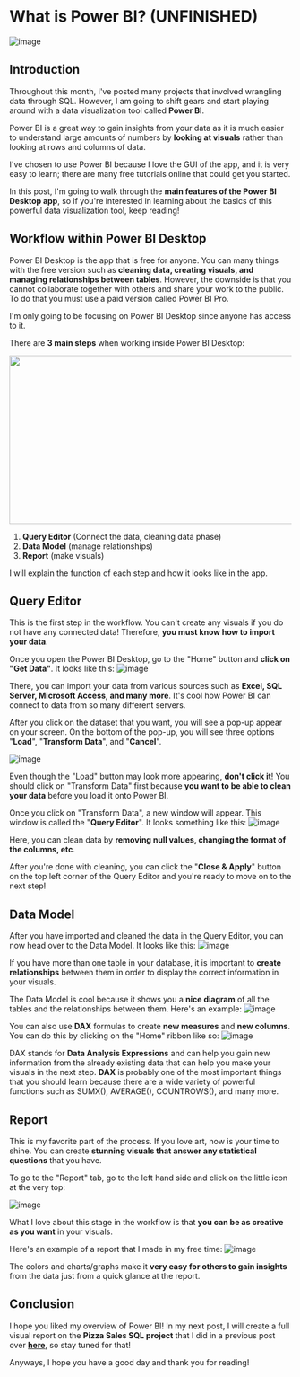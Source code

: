 # What is Power BI? (UNFINISHED)

![image](https://user-images.githubusercontent.com/112503726/202890187-9ce0eb36-1568-4836-94f8-d7dc5146048f.png)

## Introduction
Throughout this month, I've posted many projects that involved wrangling data through SQL. However, I am going to shift gears and start playing around with a data visualization tool called **Power BI**. 

Power BI is a great way to gain insights from your data as it is much easier to understand large amounts of numbers by **looking at visuals** rather than looking at rows and columns of data. 

I've chosen to use Power BI because I love the GUI of the app, and it is very easy to learn; there are many free tutorials online that could get you started.

In this post, I'm going to walk through the **main features of the Power BI Desktop app**, so if you're interested in learning about the basics of this powerful data visualization tool, keep reading! 

## Workflow within Power BI Desktop
Power BI Desktop is the app that is free for anyone. You can many things with the free version such as **cleaning data, creating visuals, and managing relationships between tables**. However, the downside is that you cannot collaborate together with others and share your work to the public. To do that you must use a paid version called Power BI Pro.

I'm only going to be focusing on Power BI Desktop since anyone has access to it.

There are **3 main steps** when working inside Power BI Desktop:
<p align="center">
  <img width="1000" height="300" src="https://user-images.githubusercontent.com/112503726/202918843-c95857cb-7ce7-4f49-9d18-1b2c009c2f38.png">
</p>

1. **Query Editor** (Connect the data, cleaning data phase)
2. **Data Model** (manage relationships)
3. **Report** (make visuals)

I will explain the function of each step and how it looks like in the app.

## Query Editor
This is the first step in the workflow. You can't create any visuals if you do not have any connected data! Therefore, **you must know how to import your data**.

Once you open the Power BI Desktop, go to the "Home" button and **click on "Get Data"**. It looks like this:
![image](https://user-images.githubusercontent.com/112503726/202919490-34e884fc-b2d6-4871-b4e3-9baa5d053e6d.png)

There, you can import your data from various sources such as **Excel, SQL Server, Microsoft Access, and many more**. It's cool how Power BI can connect to data from so many different servers. 

After you click on the dataset that you want, you will see a pop-up appear on your screen. On the bottom of the pop-up, you will see three options "**Load**", "**Transform Data**", and "**Cancel**". 

![image](https://user-images.githubusercontent.com/112503726/202919790-cb1abe50-53b6-41ba-a581-a447553d48d4.png)

Even though the "Load" button may look more appearing, **don't click it**! You should click on "Transform Data" first because **you want to be able to clean your data** before you load it onto Power BI.

Once you click on "Transform Data", a new window will appear. This window is called the "**Query Editor**". It looks something like this:
![image](https://user-images.githubusercontent.com/112503726/202920887-809d2e67-0478-4a68-a65a-c282b0d982cf.png)

Here, you can clean data by **removing null values, changing the format of the columns, etc**. 

After you're done with cleaning, you can click the "**Close & Apply**" button on the top left corner of the Query Editor and you're ready to move on to the next step!

## Data Model
After you have imported and cleaned the data in the Query Editor, you can now head over to the Data Model. It looks like this:
![image](https://user-images.githubusercontent.com/112503726/203484405-2600b232-f0ac-48d1-9879-05c8d2f5b344.png)

If you have more than one table in your database, it is important to **create relationships** between them in order to display the correct information in your visuals. 

The Data Model is cool because it shows you a **nice diagram** of all the tables and the relationships between them. Here's an example:
![image](https://user-images.githubusercontent.com/112503726/203484911-1fdb275f-7aae-4bbc-b4a3-3c9d90313049.png)

You can also use **DAX** formulas to create **new measures** and **new columns**. You can do this by clicking on the "Home" ribbon like so:
![image](https://user-images.githubusercontent.com/112503726/203700958-f5defb3f-7225-42e2-a1c0-ba0423bd5a41.png)

DAX stands for **Data Analysis Expressions** and can help you gain new information from the already existing data that can help you make your visuals in the next step. **DAX** is probably one of the most important things that you should learn because there are a wide variety of powerful functions such as SUMX(), AVERAGE(), COUNTROWS(), and many more. 

## Report
This is my favorite part of the process. If you love art, now is your time to shine. You can create **stunning visuals that answer any statistical questions** that you have. 

To go to the "Report" tab, go to the left hand side and click on the little icon at the very top:

![image](https://user-images.githubusercontent.com/112503726/203702302-153caf6e-6ea2-44f4-91aa-ddb6f5a04e93.png)

What I love about this stage in the workflow is that **you can be as creative as you want** in your visuals. 

Here's an example of a report that I made in my free time:
![image](https://user-images.githubusercontent.com/112503726/203702688-e4aca63b-1eaa-434f-9c56-219a90486e93.png)

The colors and charts/graphs make it **very easy for others to gain insights** from the data just from a quick glance at the report.

## Conclusion
I hope you liked my overview of Power BI! In my next post, I will create a full visual report on the **Pizza Sales SQL project** that I did in a previous post over [**here**](https://dylans0ng.github.io/2022/10/28/pizza-sales-sql.html), so stay tuned for that!

Anyways, I hope you have a good day and thank you for reading! 

